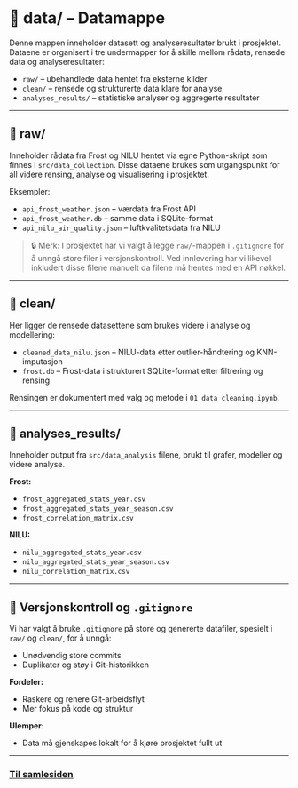 # 📁 data/ – Datamappe

Denne mappen inneholder datasett og analyseresultater brukt i prosjektet. Dataene er organisert i tre undermapper for å skille mellom rådata, rensede data og analyseresultater:

- `raw/` – ubehandlede data hentet fra eksterne kilder
- `clean/` – rensede og strukturerte data klare for analyse
- `analyses_results/` – statistiske analyser og aggregerte resultater

---

## 📁 raw/

Inneholder rådata fra Frost og NILU hentet via egne Python-skript som finnes i `src/data_collection`. Disse dataene brukes som utgangspunkt for all videre rensing, analyse og visualisering i prosjektet.

Eksempler:
- `api_frost_weather.json` – værdata fra Frost API
- `api_frost_weather.db` – samme data i SQLite-format
- `api_nilu_air_quality.json` – luftkvalitetsdata fra NILU

> 🔒 Merk: I prosjektet har vi valgt å legge `raw/`-mappen i `.gitignore` for å unngå store filer i versjonskontroll. Ved innlevering har vi likevel inkludert disse filene manuelt da filene må hentes med en API nøkkel.

---

## 📁 clean/

Her ligger de rensede datasettene som brukes videre i analyse og modellering:

- `cleaned_data_nilu.json` – NILU-data etter outlier-håndtering og KNN-imputasjon
- `frost.db` – Frost-data i strukturert SQLite-format etter filtrering og rensing

Rensingen er dokumentert med valg og metode i `01_data_cleaning.ipynb`. 

---

## 📁 analyses_results/

Inneholder output fra `src/data_analysis` filene, brukt til grafer, modeller og videre analyse.

**Frost:**
- `frost_aggregated_stats_year.csv`
- `frost_aggregated_stats_year_season.csv`
- `frost_correlation_matrix.csv`

**NILU:**
- `nilu_aggregated_stats_year.csv`
- `nilu_aggregated_stats_year_season.csv`
- `nilu_correlation_matrix.csv`

---

## 🔁 Versjonskontroll og `.gitignore`

Vi har valgt å bruke `.gitignore` på store og genererte datafiler, spesielt i `raw/` og `clean/`, for å unngå:
- Unødvendig store commits
- Duplikater og støy i Git-historikken

**Fordeler:**
- Raskere og renere Git-arbeidsflyt
- Mer fokus på kode og struktur

**Ulemper:**
- Data må gjenskapes lokalt for å kjøre prosjektet fullt ut

---

### [**Til samlesiden**](../docs/samleside.md)



